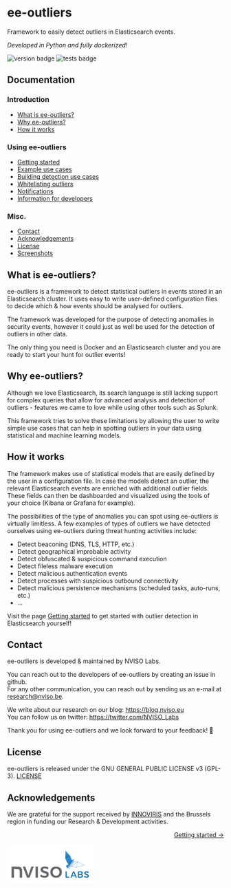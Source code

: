 
# ee-outliers 
Framework to easily detect outliers in Elasticsearch events.

*Developed in Python and fully dockerized!*

![version badge](https://img.shields.io/badge/version-0.2.11-blue "verion 0.2.11")
![tests badge](https://img.shields.io/badge/unit_tests-216-orange "216 unit tests")

## Documentation

### Introduction
- [What is ee-outliers?](#what-is-ee-outliers)
- [Why ee-outliers?](#why-ee-outliers)
- [How it works](#how-it-works)

### Using ee-outliers
- [Getting started](documentation/GETTING_STARTED.md)
- [Example use cases](examples)
- [Building detection use cases](documentation/CONFIG_OUTLIERS.md)
- [Whitelisting outliers](documentation/WHITELIST.md)
- [Notifications](documentation/NOTIFICATIONS.md)
- [Information for developers](documentation/DEVELOPMENT.md)

### Misc.
- [Contact](#contact)
- [Acknowledgements](#acknowledgements)
- [License](#license)
- [Screenshots](documentation/SCREENSHOTS.md)


## What is ee-outliers?
ee-outliers is a framework to detect statistical outliers in events stored 
in an Elasticsearch cluster. It uses easy to write user-defined configuration files 
to decide which & how events should be analysed for outliers.

The framework was developed for the purpose of detecting anomalies in 
security events, however it could just as well be used for the detection 
of outliers in other data.

The only thing you need is Docker and an Elasticsearch cluster and you are
ready to start your hunt for outlier events!

## Why ee-outliers?
Although we love Elasticsearch, its search language is still lacking support 
for complex queries that allow for advanced analysis and detection of outliers -
features we came to love while using other tools such as Splunk.
 
This framework tries to solve these limitations by allowing the user to write 
simple use cases that can help in spotting outliers in your data using statistical 
and machine learning models.

## How it works

The framework makes use of statistical models that are easily defined by the user 
in a configuration file. In case the models detect an outlier, the relevant 
Elasticsearch events are enriched with additional outlier fields. These fields 
can then be dashboarded and visualized using the tools of your choice 
(Kibana or Grafana for example).

The possibilities of the type of anomalies you can spot using ee-outliers 
is virtually limitless. A few examples of types of outliers we have detected
ourselves using ee-outliers during threat hunting activities include:

-	Detect beaconing (DNS, TLS, HTTP, etc.)
-	Detect geographical improbable activity
-	Detect obfuscated & suspicious command execution
-	Detect fileless malware execution
-	Detect malicious authentication events
-	Detect processes with suspicious outbound connectivity
-	Detect malicious persistence mechanisms (scheduled tasks, auto-runs, etc.)
-	…

Visit the page [Getting started](documentation/GETTING_STARTED.md) to get 
started with outlier detection in Elasticsearch yourself!

## Contact

ee-outliers is developed & maintained by NVISO Labs.

You can reach out to the developers of ee-outliers by creating an issue in github.  
For any other communication, you can reach out by sending us an e-mail 
at [research@nviso.be](mailto:research@nviso.be).

We write about our research on our blog: https://blog.nviso.eu  
You can follow us on twitter: https://twitter.com/NVISO_Labs

Thank you for using ee-outliers and we look forward to your feedback! 🐀

## License

ee-outliers is released under the GNU GENERAL PUBLIC LICENSE v3 (GPL-3).
[LICENSE](LICENSE)

## Acknowledgements
We are grateful for the support received by 
[INNOVIRIS](https://innoviris.brussels/) and the Brussels region in 
funding our Research & Development activities. 

<p align="right"><a href="documentation/GETTING_STARTED.md">Getting started &#8594;</a></p>

<p align="left"> 
<img alt="NVISO Labs logo" src="documentation/images/NVISO%20Labs%20standard%20logo.png?raw=true" width="200"/><br/>
</p>
